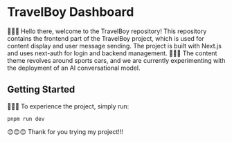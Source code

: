 # TravelBoy Dashboard 
🎉🎉🎉
Hello there, welcome to the TravelBoy repository! This repository contains the frontend part of the TravelBoy project, which is used for content display and user message sending. The project is built with Next.js and uses next-auth for login and backend management.
🚗🚗🚗
The content theme revolves around sports cars, and we are currently experimenting with the deployment of an AI conversational model.

## Getting Started
🚀🚀🚀
To experience the project, simply run:

```
pnpm run dev
```

😊😊😊
Thank for you trying my project!!!